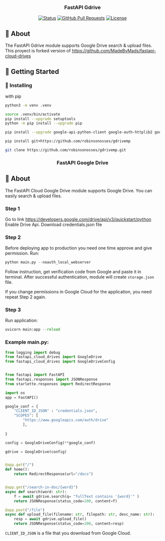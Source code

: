<h3 align="center">FastAPI Gdrive</h3>

<div align="center">

[![Status](https://img.shields.io/badge/status-active-success.svg)]()
[![GitHub Pull Requests](https://img.shields.io/github/issues-pr/kylelobo/The-Documentation-Compendium.svg)](https://github.com/MadeByMads/fastapi-cloud-drives/pulls)
[![License](https://img.shields.io/badge/license-MIT-blue.svg)](/LICENSE)

</div>


## 🧐 About <a name = "about"></a>

The FastAPI Gdrive module supports Google Drive search & upload files.  
This proyect is forked version of https://github.com/MadeByMads/fastapi-cloud-drives


## 🏁 Getting Started <a name = "getting_started"></a>


### 🔨 Installing
with  pip
```bash
python3 -m venv .venv

source .venv/bin/activate
pip install --upgrade setuptools
python -m pip install --upgrade pip

pip install --upgrade google-api-python-client google-auth-httplib2 google-auth-oauthlib

pip install git+https://github.com/robinsonosses/gdrivemp

git clone https://github.com/robinsonosses/gdrivemp.git
```
<h3 align="center">FastAPI Google Drive</h3>

<div align="center">



</div>


## 🧐 About <a name = "about"></a>

The FastAPI Cloud Google Drive module supports Google Drive. You can easily search & upload files. 

### Step 1
Go to link https://developers.google.com/drive/api/v3/quickstart/python
Enable Drive Api.
Download credentials.json file

### Step 2
Before deploying app to production you need one time approve and give permission.
Run:
```python
python main.py --noauth_local_webserver
```
Follow instruction, get verification code from Google and paste it in terminal. 
After successful authentication, module will create ```storage.json``` file. 

If you change permissions in Google Cloud for the application, you need repeat Step 2 again.

### Step 3
Run application:
```python
uvicorn main:app --reload
```

### Example main.py:

```python
from logging import debug
from fastapi_cloud_drives import GoogleDrive
from fastapi_cloud_drives import GoogleDriveConfig


from fastapi import FastAPI
from fastapi.responses import JSONResponse
from starlette.responses import RedirectResponse

import os
app = FastAPI()

google_conf = {
    "CLIENT_ID_JSON" : "credentials.json",
    "SCOPES": [
        "https://www.googleapis.com/auth/drive"
        ],
    
}

config = GoogleDriveConfig(**google_conf)

gdrive = GoogleDrive(config)


@app.get("/")
def home():
    return RedirectResponse(url="/docs")


@app.get("/search-in-doc/{word}")
async def search(word: str):
    f = await gdrive.search(q= "fullText contains '{word}'" )
    return JSONResponse(status_code=200, content=f)

@app.post("/file")
async def upload_file(filename: str, filepath: str, desc_name: str):
    resp = await gdrive.upload_file()
    return JSONResponse(status_code=200, content=resp)
```

```CLIENT_ID_JSON``` is a file that you download from Google Cloud.

